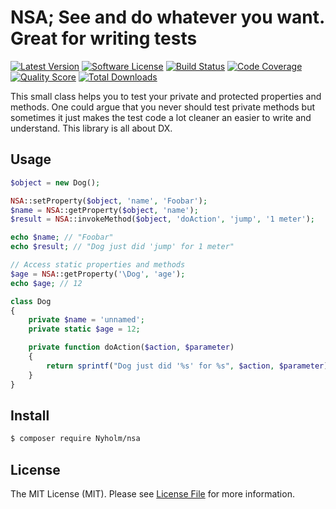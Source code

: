 # NSA; See and do whatever you want. Great for writing tests

[![Latest Version](https://img.shields.io/github/release/Nyholm/nsa.svg?style=flat-square)](https://github.com/Nyholm/nsa/releases)
[![Software License](https://img.shields.io/badge/license-MIT-brightgreen.svg?style=flat-square)](LICENSE)
[![Build Status](https://img.shields.io/travis/Nyholm/nsa.svg?style=flat-square)](https://travis-ci.org/Nyholm/nsa)
[![Code Coverage](https://img.shields.io/scrutinizer/coverage/g/Nyholm/nsa.svg?style=flat-square)](https://scrutinizer-ci.com/g/Nyholm/nsa)
[![Quality Score](https://img.shields.io/scrutinizer/g/Nyholm/nsa.svg?style=flat-square)](https://scrutinizer-ci.com/g/Nyholm/nsa)
[![Total Downloads](https://img.shields.io/packagist/dt/nyholm/nsa.svg?style=flat-square)](https://packagist.org/packages/nyholm/nsa)

This small class helps you to test your private and protected properties and methods. One could argue that you never 
should test private methods but sometimes it just makes the test code a lot cleaner an easier to write
and understand. This library is all about DX. 


## Usage

```php
$object = new Dog();

NSA::setProperty($object, 'name', 'Foobar');
$name = NSA::getProperty($object, 'name');
$result = NSA::invokeMethod($object, 'doAction', 'jump', '1 meter');

echo $name; // "Foobar"
echo $result; // "Dog just did 'jump' for 1 meter"

// Access static properties and methods
$age = NSA::getProperty('\Dog', 'age');
echo $age; // 12
```

```php
class Dog
{
    private $name = 'unnamed';
    private static $age = 12;

    private function doAction($action, $parameter)
    {
        return sprintf("Dog just did '%s' for %s", $action, $parameter);
    }
}
```

## Install

``` bash
$ composer require Nyholm/nsa
```

## License

The MIT License (MIT). Please see [License File](LICENSE) for more information.
